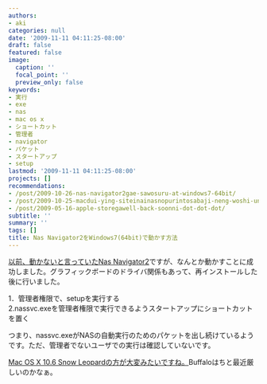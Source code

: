 ```yaml
---
authors:
- aki
categories: null
date: '2009-11-11 04:11:25-08:00'
draft: false
featured: false
image:
  caption: ''
  focal_point: ''
  preview_only: false
keywords:
- 実行
- exe
- nas
- mac os x
- ショートカット
- 管理者
- navigator
- パケット
- スタートアップ
- setup
lastmod: '2009-11-11 04:11:25-08:00'
projects: []
recommendations:
- /post/2009-10-26-nas-navigator2gae-sawosuru-at-windows7-64bit/
- /post/2009-10-25-macdui-ying-siteinainasnopurintosabaji-neng-woshi-uniha/
- /post/2009-05-16-apple-storegawell-back-soonni-dot-dot-dot/
subtitle: ''
summary: ''
tags: []
title: Nas Navigator2をWindows7(64bit)で動かす方法
---
```


[以前、動かないと言っていたNas Navigator2](https://chezo.uno/post/2009-10-26-nas-navigator2gae-sawosuru-at-windows7-64bit/)ですが、なんとか動かすことに成功しました。グラフィックボードのドライバ関係もあって、再インストールした後に行いました。

1．管理者権限で、setupを実行する  
2.nassvc.exeを管理者権限で実行できるようスタートアップにショートカットを置く

つまり、nassvc.exeがNASの自動実行のためのパケットを出し続けているようです。ただ、管理者でないユーザでの実行は確認していないです。

[Mac OS X 10.6 Snow Leopardの方が大変みたいですね。](http://d.hatena.ne.jp/tadamesi/20090913/p2)Buffaloはちと最近厳しいのかなぁ。